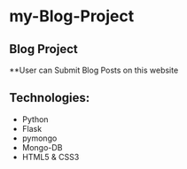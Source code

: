 # my-Blog-Project

## Blog Project
**User can Submit Blog Posts on this website

## Technologies:
* Python
* Flask
* pymongo
* Mongo-DB
* HTML5 & CSS3

